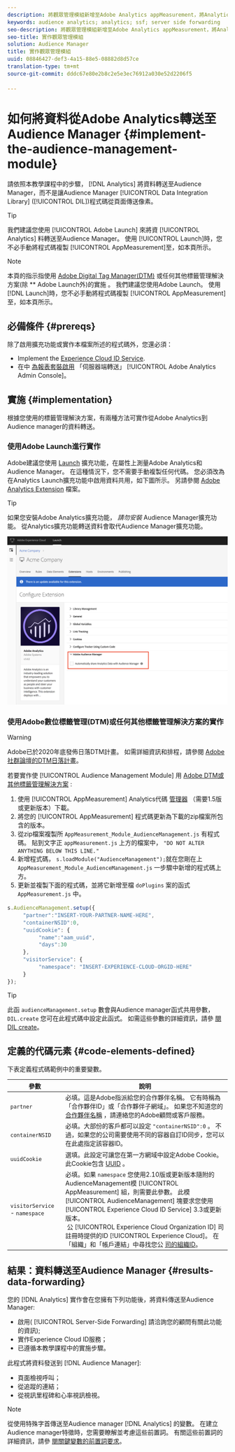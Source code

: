 ```yaml
---
description: 將觀眾管理模組新增至Adobe Analytics appMeasurement，將Analytics資料轉送至Audience Manager，而不是讓Audience Manager資料整合庫(DIL)程式碼從頁面傳送像素。
keywords: audience analytics; analytics; ssf; server side forwarding
seo-description: 將觀眾管理模組新增至Adobe Analytics appMeasurement，將Analytics資料轉送至Audience Manager，而不是讓Audience Manager資料整合庫(DIL)程式碼從頁面傳送像素。
seo-title: 實作觀眾管理模組
solution: Audience Manager
title: 實作觀眾管理模組
uuid: 08846427-def3-4a15-88e5-08882d8d57ce
translation-type: tm+mt
source-git-commit: dddc67e80e2b8c2e5e3ec76912a030e52d2206f5

---
```



# 如何將資料從Adobe Analytics轉送至Audience Manager {#implement-the-audience-management-module}

請依照本教學課程中的步驟， [!DNL Analytics] 將資料轉送至Audience Manager，而不是讓Audience Manager [!UICONTROL Data Integration Library] ([!UICONTROL DIL])程式碼從頁面傳送像素。

>[!TIP]
>
>我們建議您使用 [!UICONTROL Adobe Launch] 來將資 [!UICONTROL Analytics] 料轉送至Audience Manager。 使用 [!UICONTROL Launch]時，您不必手動將程式碼複製 [!UICONTROL AppMeasurement]至，如本頁所示。

>[!NOTE]
>
>本頁的指示指使用 [Adobe Digital Tag Manager(DTM)](https://docs.adobe.com/content/help/en/dtm/using/dtm-home.html) 或任何其他標籤管理解決方案(除 ** Adobe Launch外)的實施 [](https://docs.adobe.com/content/help/en/launch/using/overview.html)。 我們建議您使用Adobe Launch。 使用 [!DNL Launch]時，您不必手動將程式碼複製 [!UICONTROL AppMeasurement]至，如本頁所示。

## 必備條件 {#prereqs}

除了啟用擴充功能或實作本檔案所述的程式碼外，您還必須：

* Implement the [Experience Cloud ID Service](https://marketing.adobe.com/resources/help/en_US/mcvid/).
* 在中 [為報表套裝啟用](https://docs.adobe.com/help/en/analytics/admin/admin-tools/server-side-forwarding/ssf.html) 「伺服器端轉送」 [!UICONTROL Adobe Analytics Admin Console]。

## 實施 {#implementation}

根據您使用的標籤管理解決方案，有兩種方法可實作從Adobe Analytics到Audience manager的資料轉送。

### 使用Adobe Launch進行實作

Adobe建議您使用 [Launch](https://docs.adobe.com/content/help/en/launch/using/overview.html) 擴充功能，在屬性上測量Adobe Analytics和Audience Manager。 在這種情況下，您不需要手動複製任何代碼。 您必須改為在Analytics Launch擴充功能中啟用資料共用，如下圖所示。 另請參閱 [Adobe Analytics Extension](https://docs.adobe.com/content/help/en/launch/using/extensions-ref/adobe-extension/analytics-extension/overview.html#adobe-audience-manager) 檔案。

>[!TIP]
>
>如果您安裝Adobe Analytics擴充功能， *請勿安裝* Audience Manager擴充功能。 從Analytics擴充功能轉送資料會取代Audience Manager擴充功能。

![如何啟用從Adobe Analytics擴充功能到Audience manager的資料共用](/help/using/integration/assets/analytics-to-aam.png)

### 使用Adobe數位標籤管理(DTM)或任何其他標籤管理解決方案的實作


>[!WARNING]
>
>Adobe已於2020年底發佈日落DTM計畫。 如需詳細資訊和排程，請參閱 [Adobe社群論壇的DTM日落計畫](https://forums.adobe.com/community/experience-cloud/platform/launch/blog/2018/10/05/dtm-plans-for-a-sunset)。

若要實作使 [!UICONTROL Audience Management Module] 用 [Adobe DTM或其他標籤管理解決方案](https://docs.adobe.com/content/help/en/dtm/using/dtm-home.html) :

1. 使用 [!UICONTROL AppMeasurement] Analytics代碼 [管理器](https://marketing.adobe.com/resources/help/en_US/reference/code_manager_admin.html) （需要1.5版或更新版本）下載。
1. 將您的 [!UICONTROL AppMeasurement] 程式碼更新為下載的zip檔案所包含的版本。
1. 從zip檔案複製所 `AppMeasurement_Module_AudienceManagement.js` 有程式碼。 貼到文字正 `appMeasurement.js` 上方的檔案中， `"DO NOT ALTER ANYTHING BELOW THIS LINE."`
1. 新增程式碼， `s.loadModule("AudienceManagement");`就在您剛在上 `AppMeasurement_Module_AudienceManagement.js` 一步驟中新增的程式碼上方。
1. 更新並複製下面的程式碼，並將它新增至檔 `doPlugins` 案的函式 `AppMeasurement.js` 中。

```js
s.AudienceManagement.setup({ 
     "partner":"INSERT-YOUR-PARTNER-NAME-HERE", 
     "containerNSID":0, 
     "uuidCookie": { 
          "name":"aam_uuid", 
          "days":30
     },
     "visitorService": {
          "namespace": "INSERT-EXPERIENCE-CLOUD-ORGID-HERE" 
     } 
});
```

>[!TIP]
>
>此函 `audienceManagement.setup` 數會與Audience manager函式共用參數， `DIL.create` 您可在此程式碼中設定此函式。 如需這些參數的詳細資訊，請參 [閱DIL create](../../dil/dil-class-overview/dil-create.md#dil-create)。

## 定義的代碼元素 {#code-elements-defined}

下表定義程式碼範例中的重要變數。

| 參數 | 說明 |
|--- |--- |
| `partner` | 必填。這是Adobe指派給您的合作夥伴名稱。 它有時稱為「合作夥伴ID」或「合作夥伴子網域」。  如果您不知道您的 [合作夥伴名稱](https://helpx.adobe.com/marketing-cloud/contact-support.html) ，請連絡您的Adobe顧問或客戶服務。 |
| `containerNSID` | 必填。大部份的客戶都可以設定 `"containerNSID":0` 。 不過，如果您的公司需要使用不同的容器自訂ID同步，您可以在此處指定該容器ID。 |
| `uuidCookie` | 選填。此設定可讓您在第一方網域中設定Adobe Cookie。 此Cookie包含 [UUID](../../reference/ids-in-aam.md) 。 |
| `visitorService` - `namespace` | 必填。如果 `namespace` 您使用2.10版或更新版本隨附的AudienceManagement模 [!UICONTROL AppMeasurement] 組，則需要此參數。 此模 [!UICONTROL AudienceManagement] 塊要求您使用 [!UICONTROL Experience Cloud ID Service] 3.3或更新版本。 <br> 公 [!UICONTROL Experience Cloud Organization ID] 司註冊時提供的ID [!UICONTROL Experience Cloud]。 在「組織」和「帳戶連結」中尋找您公 [司的組織ID](https://marketing.adobe.com/resources/help/en_US/mcloud/organizations.html)。 |

## 結果：資料轉送至Audience Manager {#results-data-forwarding}

您的 [!DNL Analytics] 實作會在您擁有下列功能後，將資料傳送至Audience Manager:

* 啟用( [!UICONTROL Server-Side Forwarding] 請洽詢您的顧問有關此功能的資訊);
* 實作Experience Cloud ID服務；
* 已遵循本教學課程中的實施步驟。

此程式將資料發送到 [!DNL Audience Manager]:

* 頁面檢視呼叫；
* 從追蹤的連結；
* 從視訊里程碑和心率視訊檢視。

>[!NOTE]
>
>從使用特殊字首傳送至Audience manager [!DNL Analytics] 的變數。 在建立Audience manager特徵時，您需要瞭解並考慮這些前置詞。 有關這些前置詞的詳細資訊，請參 [閱關鍵變數的前置詞要求](../../features/traits/trait-variable-prefixes.md)。
